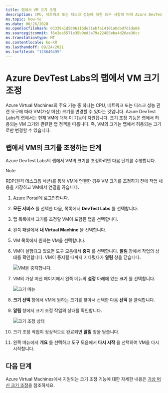 ```yaml
---
title: 랩에서 VM 크기 조정
description: CPU, 네트워크 또는 디스크 성능에 대한 요구 사항에 따라 Azure DevTest Labs에서 VM(가상 머신)의 크기를 변경하는 방법을 알아봅니다.
ms.topic: how-to
ms.date: 06/26/2020
ms.openlocfilehash: 03339a1d500611bde31ebfa14101a0dbd7d1da08
ms.sourcegitcommit: f6e2ea5571e35b9ed3a79a22485eba4d20ae36cc
ms.translationtype: MT
ms.contentlocale: ko-KR
ms.lasthandoff: 09/24/2021
ms.locfileid: "128649495"
---
```

# <a name="resize-a-vm-in-a-lab-in-azure-devtest-labs"></a>Azure DevTest Labs의 랩에서 VM 크기 조정
Azure Virtual Machines의 주요 기능 중 하나는 CPU, 네트워크 또는 디스크 성능 관련 요구에 따라 VM(가상 머신) 크기를 변경할 수 있다는 것입니다. Azure DevTest Labs의 랩에서는 현재 VM에 대해 이 기능이 지원됩니다. 크기 조정 기능은 랩에서 허용되는 VM 크기와 관련한 랩 정책을 따릅니다. 즉, VM의 크기는 랩에서 허용되는 크기로만 변경할 수 있습니다. 


## <a name="steps-to-resize-a-vm-in-a-lab"></a>랩에서 VM의 크기를 조정하는 단계 
Azure DevTest Labs의 랩에서 VM의 크기를 조정하려면 다음 단계를 수행합니다. 

> [!NOTE]
> RDP(원격 데스크톱 세션)를 통해 VM에 연결한 경우 VM 크기를 조정하기 전에 작업 내용을 저장하고 VM에서 연결을 끊습니다.

1. [Azure Portal](https://portal.azure.com)에 로그인합니다.
2. **모든 서비스** 를 선택한 다음, 목록에서 **DevTest Labs** 를 선택합니다.
3. 랩 목록에서 크기를 조정할 VM이 포함된 랩을 선택합니다.  
4. 왼쪽 패널에서 **내 Virtual Machine** 을 선택합니다. 
5. VM 목록에서 원하는 VM을 선택합니다.
6. VM이 실행되고 있으면 도구 모음에서 **중지** 를 선택합니다. **알림** 창에서 작업의 상태를 확인합니다. VM이 중지될 때까지 기다렸다가 **알림** 창을 닫습니다. 

    ![VM을 중지합니다.](media/devtest-lab-resize-vm/stop-vm.png)
1. VM의 가상 머신 페이지에서 왼쪽 메뉴의 **설정** 아래에 있는 **크기** 를 선택합니다.

    ![크기 메뉴](media/devtest-lab-resize-vm/size-menu.png)
1. **크기 선택** 창에서 VM에 원하는 크기를 찾아서 선택한 다음 **선택** 을 클릭합니다.     
1. **알림** 창에서 크기 조정 작업의 상태를 확인합니다.

    ![크기 조정 상태](media/devtest-lab-resize-vm/resize-status.png)
10. 크기 조정 작업이 정상적으로 완료되면 **알림** 창을 닫습니다. 
11. 왼쪽 메뉴에서 **개요** 를 선택하고 도구 모음에서 **다시 시작** 을 선택하여 VM을 다시 시작합니다. 

## <a name="next-steps"></a>다음 단계
Azure Virtual Machines에서 지원되는 크기 조정 기능에 대한 자세한 내용은 [가상 머신 크기 조정](https://azure.microsoft.com/blog/resize-virtual-machines/)을 참조하세요.
